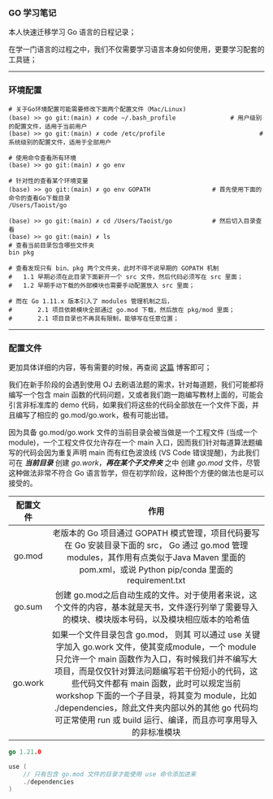 ### GO 学习笔记

本人快速迁移学习 Go 语言的日程记录；

在学一门语言的过程之中，我们不仅需要学习语言本身如何使用，更要学习配套的工具链；

---



### 环境配置

```shell
# 关于Go环境配置可能需要修改下面两个配置文件（Mac/Linux)
(base) >> go git:(main) ✗ code ~/.bash_profile      		 # 用户级别的配置文件，适用于当前用户                             
(base) >> go git:(main) ✗ code /etc/profile 						 # 系统级别的配置文件，适用于全部用户

# 使用命令查看所有环境
(base) >> go git:(main) ✗ go env

# 针对性的查看某个环境变量
(base) >> go git:(main) ✗ go env GOPATH					# 首先使用下面的命令的查看Go下载目录
/Users/Taoist/go

(base) >> go git:(main) ✗ cd /Users/Taoist/go			# 然后切入目录查看
(base) >> go git:(main) ✗ ls											# 查看当前目录包含哪些文件夹
bin pkg															

# 查看发现只有 bin、pkg 两个文件夹，此时不得不说早期的 GOPATH 机制
# 	1.1 早期必须在此目录下面新开一个 src 文件，然后代码必须写在 src 里面；
# 	1.2 早期手动下载的外部模块也需要手动配置放入 src 里面；

# 而在 Go 1.11.x 版本引入了 modules 管理机制之后，
#		2.1 项目依赖模块全部通过 go.mod 下载，然后放在 pkg/mod 里面；
#		2.1 项目目录也不再具有限制，能够写在任意位置；
```

---



### 配置文件

更加具体详细的内容，等有需要的时候，再查阅 [这篇](https://juejin.cn/post/7182091980099289147) 博客即可；

我们在新手阶段的会遇到使用 OJ 去刷语法题的需求，针对每道题，我们可能都将编写一个包含 main 函数的代码问题，又或者我们跑一跑编写教材上面的，可能会引言非标准库的 demo 代码，如果我们将这些的代码全部放在一个文件下面，并且编写了相应的 go.mod/go.work，极有可能出错。

因为具备  go.mod/go.work 文件的当前目录会被当做是一个工程文件 (当成一个 module)，一个工程文件仅允许存在一个 main 入口，因而我们针对每道算法题编写的代码会因为重复声明 main 而有红色波浪线 (VS Code 错误提醒)，为此我们可在 ***当前目录*** 创建 *go.work*，***再在某个子文件夹*** 之中 创建 *go.mod* 文件，尽管这种做法非常不符合 Go 语言哲学，但在初学阶段，这种图个方便的做法也是可以接受的。

| 配置文件 |                             作用                             |
| :------: | :----------------------------------------------------------: |
|  go.mod  | 老版本的 Go 项目通过 GOPATH 模式管理，项目代码要写在 Go 安装目录下面的 src， Go 通过 go.mod 管理 modules，其作用有点类似于Java Maven 里面的 pom.xml，或说 Python pip/conda 里面的 requirement.txt |
|  go.sum  | 创建 go.mod之后自动生成的文件。对于使用者来说，这个文件的内容，基本就是天书，文件逐行列举了需要导入的模块、模块版本号码，以及模块相应版本的哈希值 |
| go.work  | 如果一个文件目录包含 go.mod， 则其 可以通过 use 关键字加入 go.work 文件，使其变成module，一个 module 只允许一个 main 函数作为入口，有时候我们并不编写大项目，而是仅仅针对算法问题编写若干份短小的代码，这些代码文件都有 main 函数，此时可以规定当前 workshop 下面的一个子目录，将其变为 module，比如 ./dependencies，除此文件夹内部以外的其他 go 代码均可正常使用 run 或 build 运行、编译，而且亦可享用导入的非标准模块 |

```go
go 1.21.0

use (
	// 只有包含 go.mod 文件的目录才能使用 use 命令添加进来
	./dependencies
)
```





